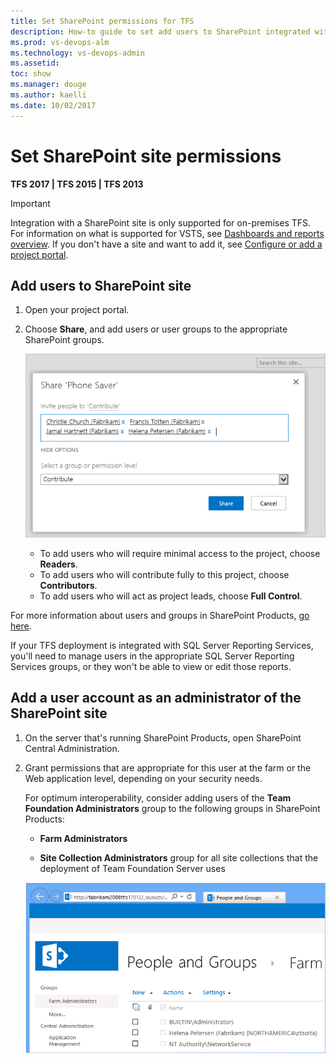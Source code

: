 ```yaml
---
title: Set SharePoint permissions for TFS
description: How-to guide to set add users to SharePoint integrated with Team Foundation Server (TFS)
ms.prod: vs-devops-alm
ms.technology: vs-devops-admin
ms.assetid: 
toc: show
ms.manager: douge
ms.author: kaelli
ms.date: 10/02/2017
---
```



# Set SharePoint site permissions 

**TFS 2017 | TFS 2015 | TFS 2013**  

> [!IMPORTANT]  
> Integration with a SharePoint site is only supported for on-premises TFS. For information on what is supported for VSTS, see [Dashboards and reports overview](../report/overview.md). If you don't have a site and want to add it, see [Configure or add a project portal](../report/sharepoint-dashboards/configure-or-add-a-project-portal.md). 



## Add users to SharePoint site

1.  Open your project portal.

2.  Choose **Share**, and add users or user groups to the appropriate SharePoint groups.

    ![Choose the SharePoint group and add users](../accounts/_img/add-users-team-project/invite-people.png)

    -   To add users who will require minimal access to the project, choose **Readers**.
    -   To add users who will contribute fully to this project, choose **Contributors**.
    -   To add users who will act as project leads, choose **Full Control**.

For more information about users and groups in SharePoint Products,
[go here](https://technet.microsoft.com/library/cc262690.aspx).

If your TFS deployment is integrated with SQL Server Reporting Services,
you'll need to manage users in the appropriate SQL Server Reporting Services groups,
or they won't be able to view or edit those reports.


## Add a user account as an administrator of the SharePoint site

1.  On the server that's running SharePoint Products, open SharePoint Central Administration.

2.  Grant permissions that are appropriate for this user at the farm or the Web application level, depending on your security needs.

	For optimum interoperability, consider adding users of the **Team Foundation Administrators** group
	to the following groups in SharePoint Products:

	-   **Farm Administrators**

	-   **Site Collection Administrators** group for all site collections that the deployment of Team Foundation Server uses

	![Follow instructions for your version of SharePoint](../tfs-server/_img/add-administrator-tfs/people-and-groups.png)



<!---
	### Reporting Services

	2.  Go to `http://{ReportServer}/Reports/Pages/Folder.aspx`, where {ReportServer} is the name of the server
		that's running Reporting Services.

		> If you are using a named instance, include its name in the path of the reports, like this:
		> `http://{ReportServer}/Reports_{InstanceName}/Pages/Folder.aspx`

	3.  Choose **Folder Settings**, and then choose **New Role Assignment**.

	4.  Add the account name of the user or group to whom you want grant administrative permissions
		and grant them membership in the Team Foundation Content Manager role.

		![Click and choose, or tab, spacebar, and enter](../accounts/_img/add-administrator-tfs/rs-role-assignment.png)


## Add users to Reporting Services

1.  Open Internet Explorer or another browser compatible with Reporting Services administration,
and navigate to the following address,
where *ReportServer* represents the name of the server that is running SQL Server Reporting Services:

    **http://** *ReportServer* **/Reports/Pages/Folder.aspx**

2.  On the **Home** page, choose **Folder Settings**, and in Security, choose **New Role Assignment** and add users.

    -   To add users who can act as readers of or contributors to the project, select the **Browsers** check box.

        ![Click or tab to selection and spacebar to check](_img/add-users-team-project/assign-rs-browser.png)

    -   To add users who will act as project leads, select the **Team Foundation Content Manager** check box.

        ![Choose the role assignment for the user or group](../accounts/_img/add-users-team-project/assign-rs-role.png)

If you're a member of [Team Foundation Administrators](../tfs-server/add-administrator-tfs.md),
you can verify what features are available for your users by default,
and see whether any users are members of groups that have access outside of the default level.

-->